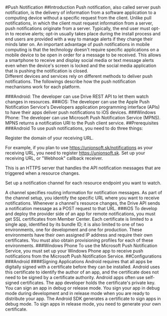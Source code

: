 #Push Notification
##Introduction
Push notification, also called server push notification, is the delivery of information from a software application to a computing device without a specific request from the client.
Unlike pull notifications, in which the client must request information from a server, push notifications originate from a server.  Typically, the end user must opt-in to receive alerts; opt-in usually takes place during the install process and end users are provided with a way to manage alerts if they change their minds later on. 
An important advantage of push notifications in mobile computing is that the technology doesn't require specific applications on a mobile device to be open in order for a message to be received. This allows a smartphone to receive and display social media  or text message alerts even when the device's screen is locked and the social media application that is pushing the notification is closed.  
Different devices and services rely on different methods to deliver push notifications. 
The followings describe how the push notification mechanisms work for each platform.

###Android: 
The developer can use Drive REST API to let them watch changes in resources.
###iOS:
The developer can use the Apple Push Notification Service's Developers application programming interface (APIs) to have their apps deliver push notifications to iOS devices.
###Windows Phone: 
The developer can use Microsoft Push Notification Service (MPNS). MPNS returns a notification URI to the Push client service.
##Prerequisites
###Android
To use push notifications, you need to do three things:

Register the domain of your receiving URL.

For example, if you plan to use https://unionsoft.sk/notifications as your receiving URL, you need to register https://unionsoft.sk.
Set up your receiving URL, or "Webhook" callback receiver.

This is an HTTPS server that handles the API notification messages that are triggered when a resource changes.

Set up a notification channel for each resource endpoint you want to watch.

A channel specifies routing information for notification messages. As part of the channel setup, you identify the specific URL where you want to receive notifications. Whenever a channel's resource changes, the Drive API sends a notification message as a POST request to that URL.
###iOS
To develop and deploy the provider side of an app for remote notifications, you must get SSL certificates from Member Center. Each certificate is limited to a single app, identified by its bundle ID; it is also limited to one of two environments, one for development and one for production. These environments have their own assigned IP address and require their own certificates. You must also obtain provisioning profiles for each of these environments.
###Windows Phone
To use the Microsoft Push Notification Service, you must set up your Windows Phone app to receive push notifications from the Microsoft Push Notification Service. 
##Configurations
###Android
####Signing Applications
Android requires that all apps be digitally signed with a certificate before they can be installed. Android uses this certificate to identify the author of an app, and the certificate does not need to be signed by a certificate authority. Android apps often use self-signed certificates. The app developer holds the certificate's private key.
You can sign an app in debug or release mode. You sign your app in debug mode during development and in release mode when you are ready to distribute your app. The Android SDK generates a certificate to sign apps in debug mode. To sign apps in release mode, you need to generate your own certificate.


